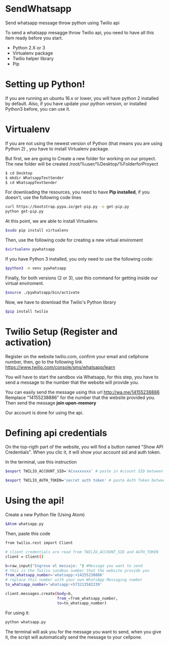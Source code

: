 # SendWhatsapp
Send whatsapp message throw python using Twilio api


To send a whatsapp mesagge throw Twilio api, you need to have all this item ready before you start.

  - Python 2.X or 3
  - Virtualenv package 
  - Twilio helper library
  - Pip 

# Setting up Python!

  If you are running an ubuntu 16.x or lower, you will have python 2 installed by default. Also, if you have update your python version, or installed Python3 before, you can use it.

# Virtualenv
If you are not using the newest version of Python (that means you are using Python 2) , you have to install Virtualenv package.

But first, we are going to Create a new folder for working on our proyect.
The new folder will be created /root/%user/%Desktop/%FolderforProyect

```sh
$ cd Desktop
$ mkdir WhatsappTextSender
$ cd WhatsappTextSender
```
For downloading the resources, you need to have **Pip installed**, if you doesn't, use the following code lines 
```sh
curl https://bootstrap.pypa.io/get-pip.py -o get-pip.py
python get-pip.py
```
At this point, we are able to install Virtualenv.
```sh
$sudo pip install virtualenv
```
Then, use the following code for creating a new virtual enviroment
```sh
$virtualenv pywhatsapp
```
If you have Python 3 installed, you only need to use the following code:
```sh
$python3 -m venv pywhatsapp
```
Finally, for both versions (2 or 3), use this command for getting inside our virtual enviroment.
```sh
$source ./pywhatsapp/bin/activate
```
Now, we have to download the Twilio's Python library
```sh
$pip install twilio
```
# Twilio Setup (Register and activation)
Register on the website twilio.com, confirm your email and cellphone number, then, go to the following link https://www.twilio.com/console/sms/whatsapp/learn

You will have to start the sandbox via Whatsapp, for this step, you have to send a message to the number that the website will provide you.

You can easily send the message using this url
http://wa.me/14155238886
Remplace "14155238886" for the number that the website provided you.
Then send the message  **join upon-memory**

Our account is done for using the api.
# Defining api credentials
On the top-rigth part of the website, you will find a button named "Show API Credentials". When you clic it, it will show your account sid and auth token.

In the terminal, use this instruction
```sh
$export TWILIO_ACCOUNT_SID='ACxxxxxxxx' # paste in Account SID between single quotes

$export TWILIO_AUTH_TOKEN='secret auth token' # paste Auth Token between single quotes
```
# Using the api!
Create a new Python file (Using Atom)
```sh
$Atom whatsapp.py
```
Then, paste this code
```sh
from twilio.rest import Client

# client credentials are read from TWILIO_ACCOUNT_SID and AUTH_TOKEN
client = Client()

b=raw_input("Ingrese el messaje: ") #Message you want to send
# this is the Twilio sandbox number that the website provide you
from_whatsapp_number='whatsapp:+14155238886'
# replace this number with your own WhatsApp Messaging number
to_whatsapp_number='whatsapp:+573213582239'

client.messages.create(body=b,
                       from_=from_whatsapp_number,
                       to=to_whatsapp_number)
```

For using it:
```sh
python whatsapp.py
```

The terminal will ask you for the message you want to send, when you give it, the script will automatically send the message to your cellpone.
 
